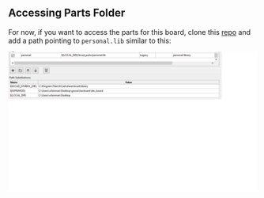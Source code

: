 ## Accessing Parts Folder 

For now, if you want to access the parts for this board, clone this [repo](https://github.com/wFairmanOlin/kicad_parts) and add a path pointing to `personal.lib` similar to this:

![path](img/path.png)